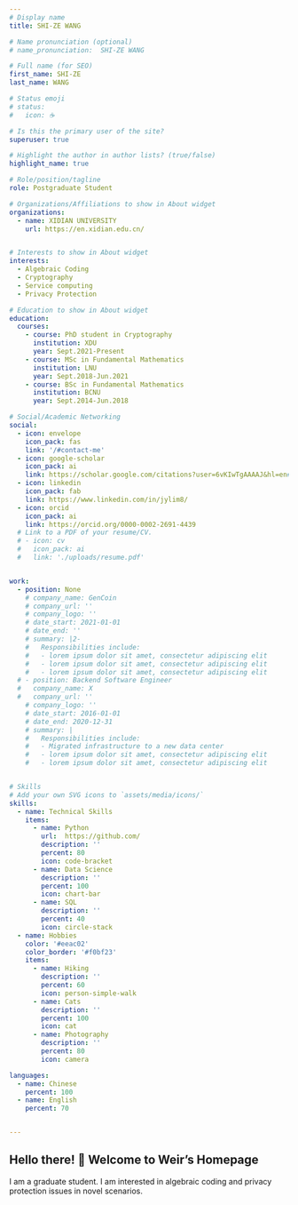 ```yaml
---
# Display name
title: SHI-ZE WANG

# Name pronunciation (optional)
# name_pronunciation:  SHI-ZE WANG

# Full name (for SEO)
first_name: SHI-ZE
last_name: WANG

# Status emoji
# status:
#   icon: ☕️

# Is this the primary user of the site?
superuser: true

# Highlight the author in author lists? (true/false)
highlight_name: true

# Role/position/tagline
role: Postgraduate Student

# Organizations/Affiliations to show in About widget
organizations:
  - name: XIDIAN UNIVERSITY
    url: https://en.xidian.edu.cn/


# Interests to show in About widget
interests:
  - Algebraic Coding
  - Cryptography
  - Service computing
  - Privacy Protection

# Education to show in About widget
education:
  courses:
    - course: PhD student in Cryptography
      institution: XDU
      year: Sept.2021-Present
    - course: MSc in Fundamental Mathematics
      institution: LNU
      year: Sept.2018-Jun.2021
    - course: BSc in Fundamental Mathematics
      institution: BCNU
      year: Sept.2014-Jun.2018

# Social/Academic Networking
social:
  - icon: envelope
    icon_pack: fas
    link: '/#contact-me'
  - icon: google-scholar
    icon_pack: ai
    link: https://scholar.google.com/citations?user=6vKIwTgAAAAJ&hl=en#
  - icon: linkedin
    icon_pack: fab
    link: https://www.linkedin.com/in/jylim8/
  - icon: orcid
    icon_pack: ai
    link: https://orcid.org/0000-0002-2691-4439
  # Link to a PDF of your resume/CV.
  # - icon: cv
  #   icon_pack: ai
  #   link: './uploads/resume.pdf'


work:
  - position: None
    # company_name: GenCoin
    # company_url: ''
    # company_logo: ''
    # date_start: 2021-01-01
    # date_end: ''
    # summary: |2-
    #   Responsibilities include:
    #   - lorem ipsum dolor sit amet, consectetur adipiscing elit
    #   - lorem ipsum dolor sit amet, consectetur adipiscing elit
    #   - lorem ipsum dolor sit amet, consectetur adipiscing elit
  # - position: Backend Software Engineer
  #   company_name: X
  #   company_url: ''
    # company_logo: ''
    # date_start: 2016-01-01
    # date_end: 2020-12-31
    # summary: |
    #   Responsibilities include:
    #   - Migrated infrastructure to a new data center
    #   - lorem ipsum dolor sit amet, consectetur adipiscing elit
    #   - lorem ipsum dolor sit amet, consectetur adipiscing elit


# Skills
# Add your own SVG icons to `assets/media/icons/`
skills:
  - name: Technical Skills
    items:
      - name: Python
        url:  https://github.com/
        description: ''
        percent: 80
        icon: code-bracket
      - name: Data Science
        description: ''
        percent: 100
        icon: chart-bar
      - name: SQL
        description: ''
        percent: 40
        icon: circle-stack
  - name: Hobbies
    color: '#eeac02'
    color_border: '#f0bf23'
    items:
      - name: Hiking
        description: ''
        percent: 60
        icon: person-simple-walk
      - name: Cats
        description: ''
        percent: 100
        icon: cat
      - name: Photography
        description: ''
        percent: 80
        icon: camera

languages:
  - name: Chinese
    percent: 100
  - name: English
    percent: 70


---
```


## Hello there! 👋  Welcome to Weir’s Homepage

I am a graduate student. I am interested in algebraic coding and privacy protection issues in novel scenarios.



<!-- *beep-boop* 

Hello world 👋 This is **Juin Yau Lim (林俊耀)**. 

I am interested on providing sustainable solution to complex engineering problem with my substantial background in Chemical Engineering **(*M.Eng*)** and Environmental Engineering **(*PhD*)**. Devoted to bridge the gap between research and industry.

You can find my [publications](./publication/), [recent post](./post/), and [one page résumé](/uploads/resume_s.pdf) in this webpage.

If you have more time, feel free to read my [full CV](/uploads/resume.pdf)! 

**Fun-fact:**
1. Enjoy playing with numbers _aka_ **Data Analytics**.             📈
2. Juggling around **AI**, **modeling**, and **optimization**.      🖥️
3. **Polyglot**, proficient in multiple languages. Try me!          🗣️
4. 100% **Cat** friendly                                            🐱

**Daily Interest & Hobbies**
- Web 3, Blockchain, Hiking, Squash, & Traveling 

**Summary:**
Never the smartest mind in class but always the one not afraid of trying new things. 

Thanks for spending time to understand me! *Ciao*

**"Now, Good Night. And If There's An Apocalypse, Good Luck!"** 
by _Sheldon Cooper_ from [The Big Bang Theory](https://www.warnerbros.com/tv/big-bang-theory)

{style="text-align: justify;"} -->